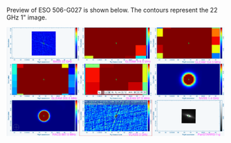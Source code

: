 Preview of ESO 506-G027 is shown below. The contours represent the 22 GHz 1" image. 

![ESO506-G027.png](ESO506-G027.png "ESO506-G027")

